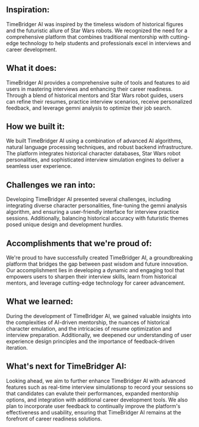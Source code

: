 ## Inspiration:
TimeBridger AI was inspired by the timeless wisdom of historical figures and the futuristic allure of Star Wars robots. We recognized the need for a comprehensive platform that combines traditional mentorship with cutting-edge technology to help students and professionals excel in interviews and career development.

## What it does:
TimeBridger AI provides a comprehensive suite of tools and features to aid users in mastering interviews and enhancing their career readiness. Through a blend of historical mentors and Star Wars robot guides, users can refine their resumes, practice interview scenarios, receive personalized feedback, and leverage gemni analysis to optimize their job search.

## How we built it:
We built TimeBridger AI using a combination of advanced AI algorithms, natural language processing techniques, and robust backend infrastructure. The platform integrates historical character databases, Star Wars robot personalities, and sophisticated interview simulation engines to deliver a seamless user experience.

## Challenges we ran into:
Developing TimeBridger AI presented several challenges, including integrating diverse character personalities, fine-tuning the gemni analysis algorithm, and ensuring a user-friendly interface for interview practice sessions. Additionally, balancing historical accuracy with futuristic themes posed unique design and development hurdles.

## Accomplishments that we're proud of:
We're proud to have successfully created TimeBridger AI, a groundbreaking platform that bridges the gap between past wisdom and future innovation. Our accomplishment lies in developing a dynamic and engaging tool that empowers users to sharpen their interview skills, learn from historical mentors, and leverage cutting-edge technology for career advancement.

## What we learned:
During the development of TimeBridger AI, we gained valuable insights into the complexities of AI-driven mentorship, the nuances of historical character emulation, and the intricacies of resume optimization and interview preparation. Additionally, we deepened our understanding of user experience design principles and the importance of feedback-driven iteration.

## What's next for TimeBridger AI:
Looking ahead, we aim to further enhance TimeBridger AI with advanced features such as real-time interview simulationsp to record your sessions so that candidates can evalute their performances, expanded mentorship options, and integration with additional career development tools. We also plan to incorporate user feedback to continually improve the platform's effectiveness and usability, ensuring that TimeBridger AI remains at the forefront of career readiness solutions.

